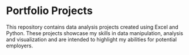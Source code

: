 # Portfolio Projects
This repository contains data analysis projects created using Excel and Python. These projects showcase my skills in data manipulation, analysis and visualization and are intended to highlight my abilities for potential employers.
